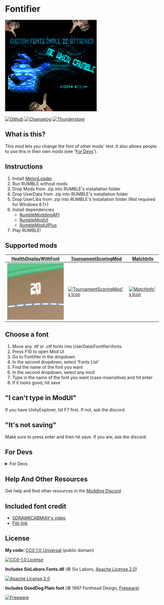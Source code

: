 # Fontifier
![Photo](https://raw.githubusercontent.com/ninjaguardian/Fontifier/master/Fontifier.png)

[![Github](https://cdn.jsdelivr.net/npm/@intergrav/devins-badges@3.2.0/assets/cozy/available/github_vector.svg)](https://github.com/ninjaguardian/Fontifier)
[![Changelog](https://cdn.jsdelivr.net/npm/@intergrav/devins-badges@3.2.0/assets/cozy/documentation/changelog_vector.svg)](https://thunderstore.io/c/rumble/p/ninjaguardian/Fontifier/changelog)
[![Thunderstore](https://cdn.jsdelivr.net/npm/@intergrav/devins-badges@3.2.0/assets/cozy/documentation/website_vector.svg)](https://thunderstore.io/c/rumble/p/ninjaguardian/Fontifier)

## What is this?
This mod lets you change the font of other mods' text. It also allows people to use this in their own mods (see '[For Devs](#for-devs)').

## Instructions
1. Install [MelonLoader](https://github.com/LavaGang/MelonLoader)
2. Run RUMBLE without mods
3. Drop Mods from .zip into RUMBLE's installation folder
4. Drop UserData from .zip into RUMBLE's installation folder
5. Drop UserLibs from .zip into RUMBLE's installation folder (Not required for Windows 6.1+)
6. Install dependencies
    - [RumbleModdingAPI](https://thunderstore.io/c/rumble/p/UlvakSkillz/RumbleModdingAPI)
    - [RumbleModUI](https://thunderstore.io/c/rumble/p/Baumritter/RumbleModUI)
    - [RumbleModUIPlus](https://thunderstore.io/c/rumble/p/ninjaguardian/RumbleModUIPlus)
7. Play RUMBLE!

## Supported mods
| [HealthDisplayWithFont](https://thunderstore.io/c/rumble/p/ninjaguardian/HealthDisplayWithFont) | [TournamentScoringMod](https://thunderstore.io/c/rumble/p/davisgreenwell/TournamentScoringMod) | [MatchInfo](https://thunderstore.io/c/rumble/p/UlvakSkillz/MatchInfo) |
|--|--|--|
| [![HealthDisplayWithFont's Icon](https://raw.githubusercontent.com/ninjaguardian/HealthDisplayWithFont/master/icon.png)](https://thunderstore.io/c/rumble/p/ninjaguardian/HealthDisplayWithFont) | [![TournamentScoringMod's Icon](https://gcdn.thunderstore.io/live/repository/icons/davisgreenwell-TournamentScoringMod-1.0.1.png)](https://thunderstore.io/c/rumble/p/davisgreenwell/TournamentScoringMod) | [![MatchInfo's Icon](https://gcdn.thunderstore.io/live/repository/icons/UlvakSkillz-MatchInfo-2.4.0.png)](https://thunderstore.io/c/rumble/p/UlvakSkillz/MatchInfo) |

## Choose a font
1. Move any .ttf or .otf fonts into UserData\Fontifier\fonts
2. Press F10 to open Mod UI
3. Go to Fontifier in the dropdown
4. In the second dropdown, select 'Fonts List'
5. Find the name of the font you want
6. In the second dropdown, select any mod
7. Type in the name of the font you want (case-insensitive) and hit enter
8. If it looks good, hit save

## "I can't type in ModUI"
If you have UnityExplorer, hit F7 first. If not, ask the discord.

## "It's not saving"
Make sure to press enter and then hit save. If you are, ask the discord.

## For Devs
<details>
<summary>For Devs</summary>

If you create a TextMeshPro (or similar) in your mod and want to use Fontifier with it, here's how to do it.

First, choose if you want Fontifier to be a required dependency or optional dependency.

<details>
<summary>Required</summary>

- <details><summary>You will need the following usings:</summary>

    ```c#
    using Il2CppTMPro;
    using MelonLoader;
    using static Fontifier.Fontifier;
    // The following is needed if ImplicitUsings are disabled
    using System;
    ```
  </details>

- <details><summary>And these dll refrences:</summary>

    - net6
        - MelonLoader.dll
    - Il2CppAssemblies
        - Unity.TextMeshPro.dll
    - Mods
        - Fontifier.dll

  </details>

- <details><summary>And this code if your code will modify the returned font: (safest)</summary>
    Whenever you call a method, it will create a new instance of the font unless you specify cache.

    Caching will make it so that when you call those methods and get a font, if you call it again, it won't make a new one unless your mod has not called this method for that specific font yet. Each mod has its own cache.

    If you want this, wherever it says `[CACHE]`, replace it with true. Otherwise, replace it with false. Caching is recommended.

    (Place this in your MelonMod class)

    ```c#
    #region Fontifier
    private static Func<bool, TMP_FontAsset> GetFont;

    /// <inheritdoc/>
    public override void OnInitializeMelon()
    {
        GetFont = RegisterModWithReferenceCopy(this.Info.Name, new EventHandler<EventArgs>(FontChanged));
    }

    private static void FontChanged(object sender, EventArgs args)
    {
        // Change your TextMeshPro.font to the new font.
        TextMeshProInstance.font = FontFromNameCopy(this.Info.Name, ((dynamic)args).Value, [CACHE]);
    }
    #endregion
    ```

    ALSO: When you create the TextMeshPro, make sure to `TextMeshProInstance.font = GetFont([CACHE]);`
  </details>

- <details><summary>And this code if your code will only use the font to set the font for text and will not modify it:</summary>
    The returned font, if modified, will modify EVERY MOD'S FONTS. Only use this if needed. The font could be modified in unexpected ways. In most cases, the above is best option because of its safety. This is mostly here for legacy support.

    (Place this in your MelonMod class)

    ```c#
    #region Fontifier
    private static Func<TMP_FontAsset> GetFont;

    /// <inheritdoc/>
    public override void OnInitializeMelon()
    {
        GetFont = RegisterModWithReference(this.Info.Name, new EventHandler<EventArgs>(FontChanged));
    }

    private static void FontChanged(object sender, EventArgs args)
    {
        // Change your TextMeshPro.font to the new font.
        TextMeshProInstance.font = FontFromName(((dynamic)args).Value);
    }
    #endregion
    ```

    ALSO: When you create the TextMeshPro, make sure to `TextMeshProInstance.font = GetFont();`
  </details>

</details>

<details>
<summary>Optional</summary>

- <details><summary>You will need the following usings:</summary>

    ```c#
    using Il2CppTMPro;
    using MelonLoader;
    using System.Reflection;
    // The following is needed if ImplicitUsings is disabled
    using System;
    ```
  </details>

- <details><summary>And these dll refrences:</summary>

    - net6
        - MelonLoader.dll
    - Il2CppAssemblies
        - Unity.TextMeshPro.dll

  </details>

- <details><summary>And this code if your code will modify the returned font: (safest)</summary>
    Whenever you call a method, it will create a new instance of the font unless you specify cache.

    Caching will make it so that when you call those methods and get a font, if you call it again, it won't make a new one unless your mod has not called this method for that specific font yet. Each mod has its own cache.

    If you want this, wherever it says `[CACHE]`, replace it with true. Otherwise, replace it with false. Caching is recommended.

    (Place this in your MelonMod class)

    ```c#
    #region Fontifier
    private static Func<bool, TMP_FontAsset> GetFont;
    private static Func<string, bool, TMP_FontAsset> FontFromName;

    /// <inheritdoc/>
    public override void OnInitializeMelon()
    {
        if (FindMelon("Fontifier", "ninjaguardian")?.GetType() is Type fontifierType && fontifierType != null) (GetFont, FontFromName) = ((Func<bool, TMP_FontAsset>, Func<string, bool, TMP_FontAsset>))fontifierType.GetMethod("RegisterModCopy", BindingFlags.Public | BindingFlags.Static)?.Invoke(null, new object[] { this.Info.Name, new EventHandler<EventArgs>(FontChanged) });
    }

    private static void FontChanged(object sender, EventArgs args)
    {
        // Change your TextMeshPro.font to the new font.
        TextMeshProInstance.font = FontFromName(((dynamic)args).Value, [CACHE]);
    }
    #endregion
    ```

    ALSO: When you create the TextMeshPro, make sure to `TextMeshProInstance.font = GetFont([CACHE]);`
  </details>

- <details><summary>And this code if your code will only use the font to set the font for text and will not modify it:</summary>
    The returned font, if modified, will modify EVERY MOD'S FONTS. Only use this if needed. The font could be modified in unexpected ways. In most cases, the above is best option because of its safety. This is mostly here for legacy support.

    (Place this in your MelonMod class)

    ```c#
    #region Fontifier
    private static Func<TMP_FontAsset> GetFont;
    private static Func<string, TMP_FontAsset> FontFromName;

    /// <inheritdoc/>
    public override void OnInitializeMelon()
    {
        if (FindMelon("Fontifier", "ninjaguardian")?.GetType() is Type fontifierType && fontifierType != null) (GetFont, FontFromName) = ((Func<TMP_FontAsset>, Func<string, TMP_FontAsset>))fontifierType.GetMethod("RegisterMod", BindingFlags.Public | BindingFlags.Static)?.Invoke(null, new object[] { this.Info.Name, new EventHandler<EventArgs>(FontChanged) });
    }

    private static void FontChanged(object sender, EventArgs args)
    {
        // Change your TextMeshPro.font to the new font.
        TextMeshProInstance.font = FontFromName(((dynamic)args).Value);
    }
    #endregion
    ```

    ALSO: When you create the TextMeshPro, make sure to `TextMeshProInstance.font = GetFont();`
  </details>
</details>
</details>

## Help And Other Resources
Get help and find other resources in the [Modding Discord](https://discord.gg/fsbcnZgzfa)

## Included font credit
- [SDRAWKCABMIAY's video](https://youtu.be/wp4VaVm_XpI)
- [File link](https://drive.google.com/drive/folders/1-Wr4TW4FVQ8j8EyKAMHPa-D2Srg05Fyk)

## License

**My code:** [CC0 1.0 Universal](https://github.com/ninjaguardian/Fontifier?tab=CC0-1.0-1-ov-file) (public domain)

[![CC0-1.0 License](https://img.shields.io/badge/License-CC0_1.0_Universal-green.svg)](https://github.com/ninjaguardian/Fontifier?tab=CC0-1.0-1-ov-file)

**Includes SixLabors.Fonts.dll** (© Six Labors, [Apache License 2.0](https://github.com/ninjaguardian/Fontifier?tab=Apache-2.0-3-ov-file))

[![Apache License 2.0](https://img.shields.io/badge/License-Apache_License_2.0-green.svg)](https://github.com/ninjaguardian/Fontifier?tab=Apache-2.0-3-ov-file)

**Includes GoodDog Plain font** (© 1997 Fonthead Design, [Freeware](https://github.com/ninjaguardian/Fontifier?tab=License-2-ov-file))

[![Freeware](https://img.shields.io/badge/License-Freeware-green.svg)](https://github.com/ninjaguardian/Fontifier?tab=License-2-ov-file)